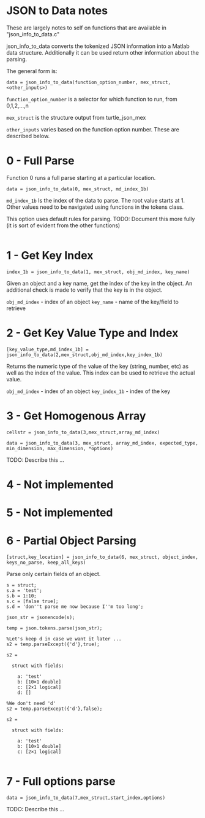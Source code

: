 # JSON to Data notes #

These are largely notes to self on functions that are available in "json_info_to_data.c"

json_info_to_data converts the tokenized JSON information into a Matlab data structure. Additionally it can be used return other information about the parsing.

The general form is:

```
data = json_info_to_data(function_option_number, mex_struct, <other_inputs>)
```

`function_option_number` is a selector for which function to run, from 0,1,2,...,n

`mex_struct` is the structure output from turtle_json_mex

`other_inputs` varies based on the function option number. These are described below.

# 0 - Full Parse #

Function 0 runs a full parse starting at a particular location.

```data = json_info_to_data(0, mex_struct, md_index_1b)```

```md_index_1b``` Is the index of the data to parse. The root value starts at 1. Other values need to be navigated using functions in the tokens class.

This option uses default rules for parsing. TODO: Document this more fully (it is sort of evident from the other functions)

```

```



# 1 - Get Key Index #

```index_1b = json_info_to_data(1, mex_struct, obj_md_index, key_name)```

Given an object and a key name, get the index of the key in the object. An additional check is made to verify that the key is in the object.

```obj_md_index``` - index of an object 
```key_name``` - name of the key/field to retrieve

# 2 - Get Key Value Type and Index #

```[key_value_type,md_index_1b] = json_info_to_data(2,mex_struct,obj_md_index,key_index_1b)```

Returns the numeric type of the value of the key (string, number, etc) as well as the index of the value. This index can be used to retrieve the actual value.

```obj_md_index``` - index of an object 
```key_index_1b``` - index of the key

# 3 - Get Homogenous Array #

```cellstr = json_info_to_data(3,mex_struct,array_md_index)```

```data = json_info_to_data(3, mex_struct, array_md_index, expected_type, min_dimension, max_dimension, *options)```

TODO: Describe this ...

# 4 - Not implemented #

# 5 - Not implemented #

# 6 - Partial Object Parsing #

```[struct,key_location] = json_info_to_data(6, mex_struct, object_index, keys_no_parse, keep_all_keys)```

Parse only certain fields of an object.

```
s = struct;
s.a = 'test';
s.b = 1:10;
s.c = [false true];
s.d = 'don''t parse me now because I''m too long';

json_str = jsonencode(s);

temp = json.tokens.parse(json_str);

%Let's keep d in case we want it later ...
s2 = temp.parseExcept({'d'},true);

s2 = 

  struct with fields:

    a: 'test'
    b: [10×1 double]
    c: [2×1 logical]
    d: []
    
%We don't need 'd'
s2 = temp.parseExcept({'d'},false);

s2 = 

  struct with fields:

    a: 'test'
    b: [10×1 double]
    c: [2×1 logical]


```

# 7 - Full options parse #

```data = json_info_to_data(7,mex_struct,start_index,options)```

TODO: Describe this ...



